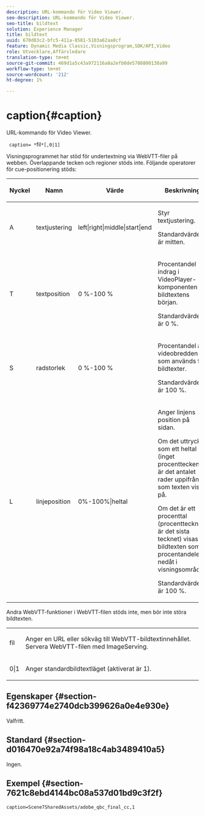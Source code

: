 ```yaml
---
description: URL-kommando för Video Viewer.
seo-description: URL-kommando för Video Viewer.
seo-title: bildtext
solution: Experience Manager
title: bildtext
uuid: 670d83c2-bfc5-411a-8581-5103a62aa8cf
feature: Dynamic Media Classic,Visningsprogram,SDK/API,Video
role: Utvecklare,Affärsledare
translation-type: tm+mt
source-git-commit: 469d1a5c43a972116a8a2efb0de5708800130a99
workflow-type: tm+mt
source-wordcount: '212'
ht-degree: 1%

---
```



# caption{#caption}

URL-kommando för Video Viewer.

` caption= *`fil`*[,0|1]`

Visningsprogrammet har stöd för undertextning via WebVTT-filer på webben. Överlappande tecken och regioner stöds inte. Följande operatorer för cue-positionering stöds:

<table id="table_62D89A06EC9E4E7983D1F26A2C85A621"> 
 <thead> 
  <tr> 
   <th colname="col1" class="entry"> <p>Nyckel </p> </th> 
   <th colname="col2" class="entry"> <p>Namn </p> </th> 
   <th colname="col3" class="entry"> <p>Värde </p> </th> 
   <th colname="col4" class="entry"> <p>Beskrivning </p> </th> 
  </tr>
 </thead>
 <tbody> 
  <tr> 
   <td colname="col1"> <p> A </p> </td> 
   <td colname="col2"> <p>textjustering </p> </td> 
   <td colname="col3"> <p><span class="codeph"> left|right|middle|start|end</span> </p> </td> 
   <td colname="col4"> <p> Styr textjustering. </p> <p>Standardvärdet är <span class="codeph"> mitten</span>. </p> </td> 
  </tr> 
  <tr> 
   <td colname="col1"> <p>T </p> </td> 
   <td colname="col2"> <p>textposition </p> </td> 
   <td colname="col3"> <p> 0 %-100 % </p> </td> 
   <td colname="col4"> <p> Procentandel indrag i VideoPlayer-komponenten för bildtextens början. </p> <p>Standardvärdet är 0 %. </p> </td> 
  </tr> 
  <tr> 
   <td colname="col1"> <p>S </p> </td> 
   <td colname="col2"> <p>radstorlek </p> </td> 
   <td colname="col3"> <p> 0 %-100 % </p> </td> 
   <td colname="col4"> <p> Procentandel av videobredden som används för bildtexter. </p> <p>Standardvärdet är 100 %. </p> </td> 
  </tr> 
  <tr> 
   <td colname="col1"> <p>L </p> </td> 
   <td colname="col2"> <p>linjeposition </p> </td> 
   <td colname="col3"> <p> 0%-100%|heltal </p> </td> 
   <td colname="col4"> <p> Anger linjens position på sidan. </p> <p>Om det uttrycks som ett heltal (inget procenttecken) är det antalet rader uppifrån som texten visas på. </p> <p>Om det är ett procenttal (procenttecknet är det sista tecknet) visas bildtexten som procentandelen nedåt i visningsområdet. </p> <p>Standardvärdet är 100 %. </p> </td> 
  </tr> 
 </tbody> 
</table>

Andra WebVTT-funktioner i WebVTT-filen stöds inte, men bör inte störa bildtexten.

<table id="table_A5BB1C08DA4B425DBD0356C7D3693E75"> 
 <tbody> 
  <tr> 
   <td colname="col1"> <p><span class="codeph"><span class="varname"> fil</span></span> </p> </td> 
   <td colname="col2"> <p> Anger en URL eller sökväg till WebVTT-bildtextinnehållet. Servera WebVTT-filen med ImageServing. </p> </td> 
  </tr> 
  <tr> 
   <td colname="col1"> <p><span class="codeph"> 0|1</span> </p> </td> 
   <td colname="col2"> <p> Anger standardbildtextläget (aktiverat är <span class="codeph"> 1</span>). </p> </td> 
  </tr> 
 </tbody> 
</table>

## Egenskaper {#section-f42369774e2740dcb399626a0e4e930e}

Valfritt.

## Standard {#section-d016470e92a74f98a18c4ab3489410a5}

Ingen.

## Exempel {#section-7621c8ebd4144bc08a537d01bd9c3f2f}

```
caption=Scene7SharedAssets/adobe_qbc_final_cc,1
```

